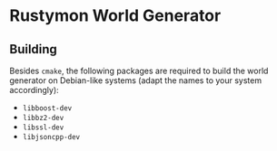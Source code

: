 # Rustymon World Generator

## Building

Besides `cmake`, the following packages are required
to build the world generator on Debian-like systems
(adapt the names to your system accordingly):

- `libboost-dev`
- `libbz2-dev`
- `libssl-dev`
- `libjsoncpp-dev`
